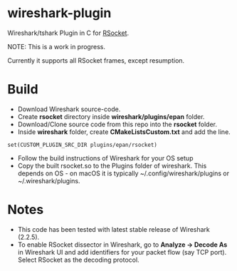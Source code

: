 # wireshark-plugin

Wireshark/tshark Plugin in C for [RSocket](https://github.com/ReactiveSocket/reactivesocket).

NOTE: This is a work in progress.

Currently it supports all RSocket frames, except resumption.

# Build

- Download Wireshark source-code.
- Create __rsocket__ directory inside __wireshark/plugins/epan__ folder.
- Download/Clone source code from this repo into the __rsocket__ folder.
- Inside __wireshark__ folder, create __CMakeListsCustom.txt__ and add the line.
```
set(CUSTOM_PLUGIN_SRC_DIR plugins/epan/rsocket)
```
- Follow the build instructions of Wireshark for your OS setup
- Copy the built rsocket.so to the Plugins folder of wireshark. This depends on OS - on macOS it is typically ~/.config/wireshark/plugins or ~/.wireshark/plugins.

# Notes

- This code has been tested with latest stable release of Wireshark (2.2.5).
- To enable RSocket dissector in Wireshark, go to __Analyze -> Decode As__ in Wireshark UI and add identifiers for your packet flow (say TCP port). Select RSocket as the decoding protocol.

